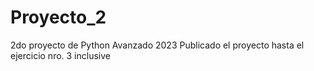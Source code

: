 # Proyecto_2
 2do proyecto de Python Avanzado 2023
 Publicado el proyecto hasta el ejercicio nro. 3 inclusive
